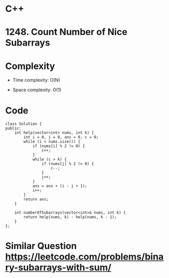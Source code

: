 # C++
<!-- Describe your first thoughts on how to solve this problem. -->

# 1248. Count Number of Nice Subarrays
<!-- Describe your approach to solving the problem. -->

# Complexity
- Time complexity: O(N)
<!-- Add your time complexity here, e.g. $$O(n)$$ -->

- Space complexity: O(1)
<!-- Add your space complexity here, e.g. $$O(n)$$ -->

# Code
```
class Solution {
public:
    int help(vector<int> nums, int k) {
        int i = 0, j = 0, ans = 0, c = 0;
        while (i < nums.size()) {
            if (nums[i] % 2 != 0) {
                c++;
            }
            while (c > k) {
                if (nums[j] % 2 != 0) {
                    c--;
                }
                j++;
            }
            ans = ans + (i - j + 1);
            i++;
        }
        return ans;
    }

    int numberOfSubarrays(vector<int>& nums, int k) {
        return help(nums, k) - help(nums, k - 1);
    }
};
```
# Similar Question https://leetcode.com/problems/binary-subarrays-with-sum/
